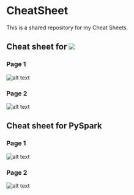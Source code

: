 
# CheatSheet

This is a shared repository for my Cheat Sheets. 

## Cheat sheet for <img src="https://latex.codecogs.com/gif.latex?\LaTex " />

### Page 1
![alt text](cheatSheet_latex1.png)

### Page 2
![alt text](cheatSheet_latex2.png)


## Cheat sheet for PySpark

### Page 1
![alt text](cheatSheet_pyspark1.png)

### Page 2
![alt text](cheatSheet_pyspark.png)